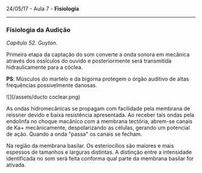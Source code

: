 24/05/17 - Aula 7 - **Fisiologia**

---

### Fisiologia da Audição

_Capítulo 52. Guyton._

Primeira etapa da captação do som converte a onda sonora em mecânica através dos ossículos do ouvido e posteriormente será transmitida hidraulicamente para a cóclea.

**PS**: Músculos do martelo e da bigorna protegem o órgão auditivo de altas frequências possivelmente danosas.

![](/assets/ducto coclear.png)

As ondas hidromecânicas se propagam com facilidade pela membrana de reissner devido e baixa resistência apresentada. Ao receber tais ondas pela endolinfa no choque macânico com a membrana tectória, abrem-se canais de Ka+ mecânicamente, despolarizando as células, gerando um potencial de ação. Quando a onda "passa" os canais se fecham.

Na região da membrana basilar. Os esteriocílios são maiores e mais espessos de tamanhos e larguras distintas. A distinção entre a intensidade identificada no som será feita conforma qual parte da membrana basilar for ativada.

